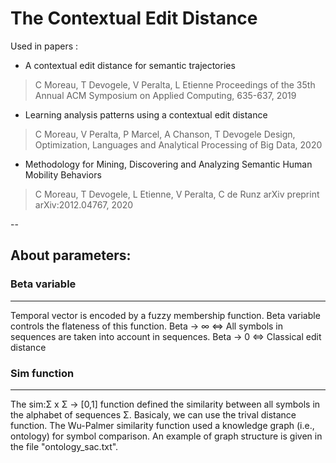 The Contextual Edit Distance
============================

Used in papers : 

* A contextual edit distance for semantic trajectories
> C Moreau, T Devogele, V Peralta, L Etienne
> Proceedings of the 35th Annual ACM Symposium on Applied Computing, 635-637, 2019

* Learning analysis patterns using a contextual edit distance
> C Moreau, V Peralta, P Marcel, A Chanson, T Devogele
> Design, Optimization, Languages and Analytical Processing of Big Data, 2020

* Methodology for Mining, Discovering and Analyzing Semantic Human Mobility Behaviors
> C Moreau, T Devogele, L Etienne, V Peralta, C de Runz
> arXiv preprint arXiv:2012.04767, 2020


--

## About parameters:

### Beta variable
-------------

Temporal vector is encoded by a fuzzy membership function. Beta variable controls the flateness of this function. 
Beta -> ∞ <=> All symbols in sequences are taken into account in sequences. 
Beta -> 0 <=> Classical edit distance


### Sim function
------------

The sim:Σ x Σ -> [0,1] function defined the similarity between all symbols in the alphabet of sequences Σ. 
Basicaly, we can use the trival distance function. 
The Wu-Palmer similarity function used a knowledge graph (i.e., ontology) for symbol comparison. An example of graph structure is given in the file "ontology_sac.txt". 

